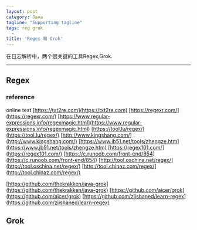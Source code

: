 ```yaml
---
layout: post
category: Java
tagline: "Supporting tagline"
tags: reg grok
  -
title: 'Regex 和 Grok'
---
```

在日志解析中，两个很关键的工具Regex,Grok.

---


<!--more-->




## Regex

###
###



### reference

online test
[https://txt2re.com](https://txt2re.com)
[https://regexr.com/](https://regexr.com/)
[https://www.regular-expressions.info/regexmagic.html](https://www.regular-expressions.info/regexmagic.html)
[https://tool.lu/regex/](https://tool.lu/regex/)
[http://www.kingshang.com/](http://www.kingshang.com/)
[https://www.jb51.net/tools/zhengze.htm](https://www.jb51.net/tools/zhengze.htm)
[https://regex101.com/](https://regex101.com/)
[https://c.runoob.com/front-end/854](https://c.runoob.com/front-end/854)
[http://tool.oschina.net/regex/](http://tool.oschina.net/regex/)
[http://tool.chinaz.com/regex/](http://tool.chinaz.com/regex/)

[https://github.com/thekrakken/java-grok](https://github.com/thekrakken/java-grok)
[https://github.com/aicer/grok](https://github.com/aicer/grok)
[https://github.com/ziishaned/learn-regex](https://github.com/ziishaned/learn-regex)
## Grok

###
###
###


